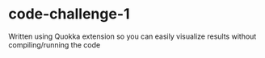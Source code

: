 # code-challenge-1

Written using Quokka extension so you can easily visualize results without compiling/running the code
